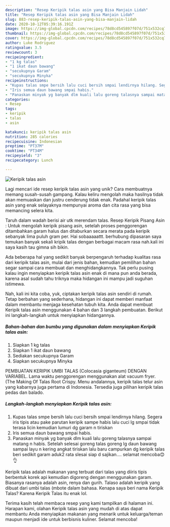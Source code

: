 ```yaml
---
description: "Resep Keripik talas asin yang Bisa Manjain Lidah"
title: "Resep Keripik talas asin yang Bisa Manjain Lidah"
slug: 883-resep-keripik-talas-asin-yang-bisa-manjain-lidah
date: 2020-10-12T05:39:16.191Z
image: https://img-global.cpcdn.com/recipes/78d8cd545897f07d/751x532cq70/keripik-talas-asin-foto-resep-utama.jpg
thumbnail: https://img-global.cpcdn.com/recipes/78d8cd545897f07d/751x532cq70/keripik-talas-asin-foto-resep-utama.jpg
cover: https://img-global.cpcdn.com/recipes/78d8cd545897f07d/751x532cq70/keripik-talas-asin-foto-resep-utama.jpg
author: Luke Rodriguez
ratingvalue: 3.5
reviewcount: 3
recipeingredient:
- "1 kg talas"
- "1 ikat daun bawang"
- "secukupnya Garam"
- "secukupnya Minyka"
recipeinstructions:
- "Kupas talas smpe bersih lalu cuci bersih smpai lendirnya hilang. Segera iris tipis atau pake parutan keripik sampe habis lalu cuci lg smpai tidak terasa licin kemudian lumuri dg garam n tiriskan"
- "Iris semua daun bawang smpai habis."
- "Panaskan minyak yg banyak dlm kuali lalu goreng talasnya sampai matang n habis. Setelah selesai goreng talas goreng lg daun bawang sampai layu n kering angkat tiriskan lalu baru campurkan dg keripik talas beri sedikit garam aduk2 rata slesai siap d sajikan.... selamat mencoba😊👌"
categories:
- Resep
tags:
- keripik
- talas
- asin

katakunci: keripik talas asin 
nutrition: 285 calories
recipecuisine: Indonesian
preptime: "PT37M"
cooktime: "PT34M"
recipeyield: "3"
recipecategory: Lunch

---
```



![Keripik talas asin](https://img-global.cpcdn.com/recipes/78d8cd545897f07d/751x532cq70/keripik-talas-asin-foto-resep-utama.jpg)

Lagi mencari ide resep keripik talas asin yang unik? Cara membuatnya memang susah-susah gampang. Kalau keliru mengolah maka hasilnya tidak akan memuaskan dan justru cenderung tidak enak. Padahal keripik talas asin yang enak selayaknya mempunyai aroma dan cita rasa yang bisa memancing selera kita.

Taruh dalam wadah berisi air utk merendam talas. Resep Keripik Pisang Asin : Untuk mengolah keripik pisang asin, setelah proses penggorengan ditambahkan garam halus dan ditaburkan secara merata pada keripik sebanyak lima puluh gram per. Hai sobaaaaattt. berhubung dipasaran saya temukan banyak sekali kripik talas dengan berbagai macam rasa nah.kali ini saya kasih tau gimna sih bikin.

Ada beberapa hal yang sedikit banyak berpengaruh terhadap kualitas rasa dari keripik talas asin, mulai dari jenis bahan, kemudian pemilihan bahan segar sampai cara membuat dan menghidangkannya. Tak perlu pusing kalau ingin menyiapkan keripik talas asin enak di mana pun anda berada, karena asal sudah tahu triknya maka hidangan ini mampu jadi suguhan istimewa.


Nah, kali ini kita coba, yuk, ciptakan keripik talas asin sendiri di rumah. Tetap berbahan yang sederhana, hidangan ini dapat memberi manfaat dalam membantu menjaga kesehatan tubuh kita. Anda dapat membuat Keripik talas asin menggunakan 4 bahan dan 3 langkah pembuatan. Berikut ini langkah-langkah untuk menyiapkan hidangannya.

<!--inarticleads1-->

##### Bahan-bahan dan bumbu yang digunakan dalam menyiapkan Keripik talas asin:

1. Siapkan 1 kg talas
1. Siapkan 1 ikat daun bawang
1. Sediakan secukupnya Garam
1. Siapkan secukupnya Minyka


PEMBUATAN KERIPIK UMBI TALAS (Colocasia giganteum) DENGAN VARIABEL. Lama waktu penggorengan menggunakan alat vacuum fryer. (The Making Of Talas Root Crispy. Menu andalannya, keripik talas telur asin yang kabarnya juga pertama di Indonesia. Tersedia juga pilihan keripik talas pedas dan balado. 

<!--inarticleads2-->

##### Langkah-langkah menyiapkan Keripik talas asin:

1. Kupas talas smpe bersih lalu cuci bersih smpai lendirnya hilang. Segera iris tipis atau pake parutan keripik sampe habis lalu cuci lg smpai tidak terasa licin kemudian lumuri dg garam n tiriskan
1. Iris semua daun bawang smpai habis.
1. Panaskan minyak yg banyak dlm kuali lalu goreng talasnya sampai matang n habis. Setelah selesai goreng talas goreng lg daun bawang sampai layu n kering angkat tiriskan lalu baru campurkan dg keripik talas beri sedikit garam aduk2 rata slesai siap d sajikan.... selamat mencoba😊👌


Keripik talas adalah makanan yang terbuat dari talas yang diiris tipis berbentuk korek api kemudian digoreng dengan menggunakan garam. Biasanya rasanya adalah asin, renya dan gurih. Talaso adalah keripik yang dibuat dari umbi talas (mbote dalam bahasa. Kenapa saya beri nama Keripik Talas? Karena Keripik Talas itu enak lol. 

Terima kasih telah membaca resep yang kami tampilkan di halaman ini. Harapan kami, olahan Keripik talas asin yang mudah di atas dapat membantu Anda menyiapkan makanan yang menarik untuk keluarga/teman maupun menjadi ide untuk berbisnis kuliner. Selamat mencoba!
